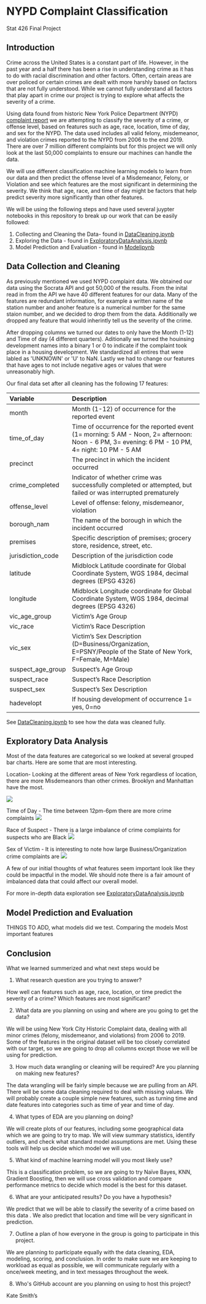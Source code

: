 # NYPD Complaint Classification
Stat 426 Final Project

## Introduction
Crime across the United States is a constant part of life. However, in the past year and a half there has been a rise in understanding crime as it has to do with racial discrimination and other factors. Often, certain areas are over policed or certain crimes are dealt with more harshly based on factors that are not fully understood. While we cannot fully understand all factors that play apart in crime our project is trying to explore what affects the severity of a crime.

Using data found from historic New York Police Department (NYPD) [complaint report](https://data.cityofnewyork.us/Public-Safety/NYPD-Complaint-Data-Historic/qgea-i56i ) we are attempting to classify the severity of a crime, or offense level, based on features such as age, race, location, time of day, and sex for the NYPD.  The data used includes all valid felony, misdemeanor, and violation crimes reported to the NYPD from 2006 to the end 2019. There are over 7 million different complaints but for this project we will only look at the last 50,000 complaints to ensure our machines can handle the data.

We will use different classification machine learning models to learn from our data and then predict the offense level of a Misdemeanor, Felony, or Violation and see which features are the most significant in determining the severity. We think that age, race, and time of day might be factors that help predict severity more significantly than other features.

We will be using the following steps and have used several juypter notebooks in this repository to break up our work that can be easily followed:
1. Collecting and Cleaning the Data- found in  [DataCleaning.ipynb](https://github.com/18katesmit/NYPDComplaintClassification/blob/main/DataCleaning.ipynb)
2. Exploring the Data - found in [ExploratoryDataAnalysis.ipynb](https://github.com/18katesmit/NYPDComplaintClassification/blob/main/ExploratoryDataAnalysis%20.ipynb)
3. Model Prediction and Evaluation - found in [Modelipynb](https://github.com/18katesmit/NYPDComplaintClassification/blob/main/Model.ipynb)

## Data Collection and Cleaning
As previously mentioned we used NYPD complaint data. We obtained our data using the Socrata API and got 50,000 of the results. From the inital read in from the API we have 40 different features for our data. Many of the features are redundant information, for example a written name of the station number and anoher feature is a numerical number for the same staion number, and we decided to drop them from the data. Additionally we dropped any feature that would inherintly tell us the severity of the crime. 

After dropping columns we turned our dates to only have the Month (1-12) and Time of day (4 different quarters). Aditionally we turned the houinsing development names into a binary 1 or 0 to indicate if the complaint took place in a housing development. We standardized all entires that were labled as 'UNKNOWN' or 'U' to NaN. Lastly we had to change our features that have ages to not include negative ages or values that were unreasonably high. 

Our final data set after all cleaning has the following 17 features:

|Variable|Description|
|:-|:-|
|month|Month (1-12) of occurrence for the reported event|
|time_of_day|Time of occurrence for the reported event (1= morning: 5 AM - Noon, 2= afternoon: Noon - 6 PM, 3= evening: 6 PM - 10 PM, 4= night: 10 PM - 5 AM|
|precinct|  The precinct in which the incident occurred |                   
|crime_completed|Indicator of whether crime was successfully completed or attempted, but failed or was interrupted prematurely |
|offense_level   |     Level of offense: felony, misdemeanor, violation|     
|borough_nam        |       The name of the borough in which the incident occurred|
|premises   |      Specific description of premises; grocery store, residence, street, etc.|
|jurisdiction_code       |       Description of the jurisdiction code|
|latitude    |Midblock Latitude coordinate for Global Coordinate System, WGS 1984, decimal degrees (EPSG 4326)| 
|longitude   |Midblock Longitude coordinate for Global Coordinate System, WGS 1984, decimal degrees (EPSG 4326)
|vic_age_group       |  Victim’s Age Group| 
|vic_race             |   Victim’s Race Description|
|vic_sex        |Victim’s Sex Description (D=Business/Organization, E=PSNY/People of the State of New York, F=Female, M=Male)|
|suspect_age_group    |  Suspect’s Age Group |
|suspect_race          | Suspect’s Race Description|
|suspect_sex            | Suspect’s Sex Description |
|hadevelopt        |If housing development of occurrence 1= yes, 0=no|

See [DataCleaning.ipynb](https://github.com/18katesmit/NYPDComplaintClassification/blob/main/DataCleaning.ipynb) to see how the data was cleaned fully.


## Exploratory Data Analysis

Most of the data features are categorical so we looked at several grouped bar charts. Here are some that are most interesting.

Location- Looking at the different areas of New York regardless of location, there are more Misdemeanors than other crimes. Brooklyn and Manhattan have the most.

![](https://github.com/18katesmit/NYPDComplaintClassification/blob/main/Images/newplot%20(1).png)

Time of Day - The time between 12pm-6pm there are more crime complaints 
![](https://github.com/18katesmit/NYPDComplaintClassification/blob/main/Images/newplot%20(5).png)


Race of Suspect - There is a large imbalance of crime complaints for suspects who are Black
![](https://github.com/18katesmit/NYPDComplaintClassification/blob/main/Images/newplot%20(6).png)

Sex of Victim - It is interesting to note how large Business/Organization crime complaints are
![](https://github.com/18katesmit/NYPDComplaintClassification/blob/main/Images/newplot%20(7).png)

A few of our initial thoughts of what features seem important look like they could be impactful in the model. We should note there is a fair amount of imbalanced data that could affect our overall model. 

For more in-depth data exploration see [ExploratoryDataAnalysis.ipynb](https://github.com/18katesmit/NYPDComplaintClassification/blob/main/ExploratoryDataAnalysis%20.ipynb)



## Model Prediction and Evaluation

THINGS TO ADD, what models did we test. 
Comparing the models
Most important features

## Conclusion

What we learned summerized and what next steps would be











1.	What research question are you trying to answer?

How well can features such as age, race, location, or time predict the severity of a crime?  Which features are most significant?

2.	What data are you planning on using and where are you going to get the data? 

We will be using New York City Historic Complaint data, dealing with all minor crimes (felony, misdemeanor, and violations) from 2006 to 2019. Some of the features in the original dataset will be too closely correlated with our target, so we are going to drop all columns except those we will be using for prediction.

3.	How much data wrangling or cleaning will be required?  Are you planning on making new features? 

The data wrangling will be fairly simple because we are pulling from an API. There will be some data cleaning required to deal with missing values. We will probably create a couple simple new features, such as turning time and date features into categories such as time of year and time of day.

4.	What types of EDA are you planning on doing? 

We will create plots of our features, including some geographical data which we are going to try to map. We will view summary statistics, identify outliers, and check what standard model assumptions are met. Using these tools will help us decide which model we will use.

5.	What kind of machine learning model will you most likely use?

This is a classification problem, so we are going to try Naïve Bayes, KNN, Gradient Boosting, then we will use cross validation and compare performance metrics to decide which model is the best for this dataset.

6.	What are your anticipated results?  Do you have a hypothesis? 

We predict that we will be able to classify the severity of a crime based on this data . We also predict that location and time will be very significant in prediction.

7.	Outline a plan of how everyone in the group is going to participate in this project. 

We are planning to participate equally with the data cleaning, EDA, modeling, scoring, and conclusion. In order to make sure we are keeping to workload as equal as possible, we will communicate regularly with a once/week meeting, and in text messages throughout the week.

8.	Who's GitHub account are you planning on using to host this project?

Kate Smith’s

